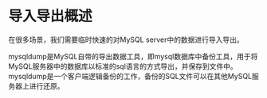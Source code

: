 # 导入导出概述


在很多场景，我们需要临时快速的对MySQL server中的数据进行导入导出。


mysqldump是MySQL自带的导出数据工具，即mysql数据库中备份工具，用于将MySQL服务器中的数据库以标准的sql语言的方式导出，并保存到文件中。
mysqldump是一个客户端逻辑备份的工作，备份的SQL文件可以在其他MySQL服务器上进行还原。

